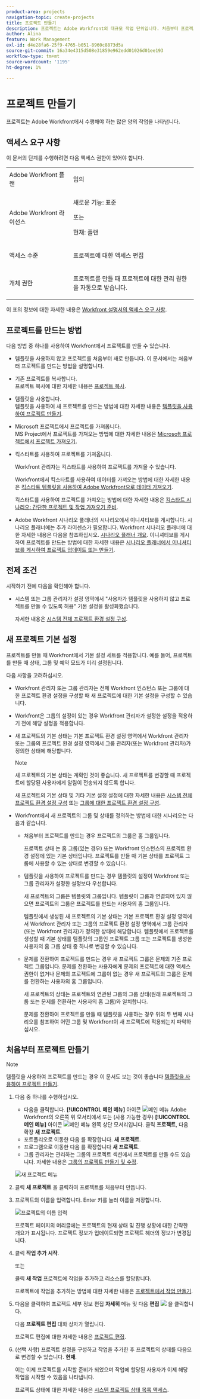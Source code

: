 ```yaml
---
product-area: projects
navigation-topic: create-projects
title: 프로젝트 만들기
description: 프로젝트는 Adobe Workfront의 대규모 작업 단위입니다. 처음부터 프로젝트를 만들거나 템플릿을 사용하거나 문제 또는 작업을 프로젝트로 전환할 수 있습니다.
author: Alina
feature: Work Management
exl-id: d4e28fa6-25f9-4765-b051-8960c8873d5a
source-git-commit: 16a34e4315d508e31859e962edd01026d01ee193
workflow-type: tm+mt
source-wordcount: '1195'
ht-degree: 1%

---
```


# 프로젝트 만들기

<!--
<p data-mc-conditions="QuicksilverOrClassic.Draft mode">(NOTE:this is linked from the UI from the Projects global nav section in classic. Do not change/ remove)</p>
-->

<!-- Audited: 12/2023 -->

프로젝트는 Adobe Workfront에서 수행해야 하는 많은 양의 작업을 나타냅니다.

## 액세스 요구 사항

<!--drafted for P&P - replace table below with this:

<table style="table-layout:auto"> 
 <col> 
 <col> 
 <tbody> 
  <tr> 
   <td role="rowheader">Workfront plan*</td> 
   <td> <p>Any</p> </td> 
  </tr> 
  <tr> 
   <td role="rowheader">Workfront license*</td> 
   <td> <p>Current license: Standard </p>
   Or
   <p>Legacy license: Plan </p>
    </td> 
  </tr> 
  <tr> 
   <td role="rowheader">Access level*</td> 
   <td> <p>Edit access to Projects</p> <p><b>NOTE</b>
   
   If you still don't have access, ask your Workfront administrator if they set additional restrictions in your access level. For information about access to projects, see <a href="../../../administration-and-setup/add-users/configure-and-grant-access/grant-access-projects.md" class="MCXref xref">Grant access to projects</a>. For information on how a Workfront administrator can change your access level, see <a href="../../../administration-and-setup/add-users/configure-and-grant-access/create-modify-access-levels.md" class="MCXref xref">Create or modify custom access levels</a>. </p> </td> 
  </tr> 
  <tr> 
   <td role="rowheader">Object permissions</td> 
   <td> <p>When you create a project you automatically receive Manage permissions to the project </p> <p> For information about project permissions, see <a href="../../../workfront-basics/grant-and-request-access-to-objects/share-a-project.md" class="MCXref xref">Share a project in Adobe Workfront</a>.</p> <p>For information on requesting additional access, see <a href="../../../workfront-basics/grant-and-request-access-to-objects/request-access.md" class="MCXref xref">Request access to objects </a>.</p> </td> 
  </tr> 
 </tbody> 
</table>

-->

이 문서의 단계를 수행하려면 다음 액세스 권한이 있어야 합니다.

<table style="table-layout:auto"> 
 <col> 
 <col> 
 <tbody> 
  <tr> 
   <td role="rowheader">Adobe Workfront 플랜</td> 
   <td> <p>임의</p> </td> 
  </tr> 
  <tr> 
   <td role="rowheader">Adobe Workfront 라이선스</td> 
   <td> <p>새로운 기능: 표준</p>
        <p>또는</p>
        <p>현재: 플랜 </p> </td> 
  </tr> 
  <tr> 
   <td role="rowheader">액세스 수준</td> 
   <td> <p>프로젝트에 대한 액세스 편집</p> </td> 
  </tr> 
  <tr> 
   <td role="rowheader">개체 권한</td> 
   <td> <p>프로젝트를 만들 때 프로젝트에 대한 관리 권한을 자동으로 받습니다.</p> </td> 
  </tr> 
 </tbody> 
</table>

이 표의 정보에 대한 자세한 내용은 [Workfront 설명서의 액세스 요구 사항](/help/quicksilver/administration-and-setup/add-users/access-levels-and-object-permissions/access-level-requirements-in-documentation.md).

## 프로젝트를 만드는 방법

다음 방법 중 하나를 사용하여 Workfront에서 프로젝트를 만들 수 있습니다.

* 템플릿을 사용하지 않고 프로젝트를 처음부터 새로 만듭니다. 이 문서에서는 처음부터 프로젝트를 만드는 방법을 설명합니다.

* 기존 프로젝트를 복사합니다.\
  프로젝트 복사에 대한 자세한 내용은 [프로젝트 복사](../../../manage-work/projects/manage-projects/copy-project.md).

* 템플릿을 사용합니다.\
  템플릿을 사용하여 새 프로젝트를 만드는 방법에 대한 자세한 내용은 [템플릿을 사용하여 프로젝트 만들기](../../../manage-work/projects/create-projects/create-project-from-template.md).

* Microsoft 프로젝트에서 프로젝트를 가져옵니다.\
  MS Project에서 프로젝트를 가져오는 방법에 대한 자세한 내용은 [Microsoft 프로젝트에서 프로젝트 가져오기](../../../manage-work/projects/create-projects/import-project-from-ms-project.md).

* 킥스타트를 사용하여 프로젝트를 가져옵니다.

  Workfront 관리자는 킥스타트를 사용하여 프로젝트를 가져올 수 있습니다.

  Workfront에서 킥스타트를 사용하여 데이터를 가져오는 방법에 대한 자세한 내용은 [킥스타트 템플릿을 사용하여 Adobe Workfront으로 데이터 가져오기](../../../administration-and-setup/manage-workfront/using-kick-starts/import-data-via-kickstarts.md).

  킥스타트를 사용하여 프로젝트를 가져오는 방법에 대한 자세한 내용은 [킥스타트 시나리오: 간단한 프로젝트 및 작업 가져오기 준비](../../../administration-and-setup/manage-workfront/using-kick-starts/kick-starts-scenario-simple-project-task-import-prep.md).

* Adobe Workfront 시나리오 플래너의 시나리오에서 이니셔티브를 게시합니다. 시나리오 플래너에는 추가 라이센스가 필요합니다. Workfront 시나리오 플래너에 대한 자세한 내용은 다음을 참조하십시오. [시나리오 플래너 개요](../../../scenario-planner/scenario-planner-overview.md). 이니셔티브를 게시하여 프로젝트를 만드는 방법에 대한 자세한 내용은  [시나리오 플래너에서 이니셔티브를 게시하여 프로젝트 업데이트 또는 만들기](../../../scenario-planner/publish-scenarios-update-projects.md).

## 전제 조건

시작하기 전에 다음을 확인해야 합니다.

* 시스템 또는 그룹 관리자가 설정 영역에서 &quot;사용자가 템플릿을 사용하지 않고 프로젝트를 만들 수 있도록 허용&quot; 기본 설정을 활성화했습니다.

  자세한 내용은 [시스템 전체 프로젝트 환경 설정 구성](../../../administration-and-setup/set-up-workfront/configure-system-defaults/set-project-preferences.md).

## 새 프로젝트 기본 설정

프로젝트를 만들 때 Workfront에서 기본 설정 세트를 적용합니다. 예를 들어, 프로젝트를 만들 때 상태, 그룹 및 예약 모드가 미리 설정됩니다.

다음 사항을 고려하십시오.

* Workfront 관리자 또는 그룹 관리자는 전체 Workfront 인스턴스 또는 그룹에 대한 프로젝트 환경 설정을 구성할 때 새 프로젝트에 대한 기본 설정을 구성할 수 있습니다.
* Workfront은 그룹의 설정이 있는 경우 Workfront 관리자가 설정한 설정을 적용하기 전에 해당 설정을 적용합니다.
* 새 프로젝트의 기본 상태는 기본 프로젝트 환경 설정 영역에서 Workfront 관리자 또는 그룹의 프로젝트 환경 설정 영역에서 그룹 관리자(또는 Workfront 관리자)가 정의한 상태에 해당합니다.

  >[!NOTE]
  >
  >새 프로젝트의 기본 상태는 계획인 것이 좋습니다. 새 프로젝트를 변경할 때 프로젝트에 할당된 사용자에게 알림이 전송되지 않도록 합니다.
  >
  >새 프로젝트의 기본 상태 및 기타 기본 설정 설정에 대한 자세한 내용은 [시스템 전체 프로젝트 환경 설정 구성](../../../administration-and-setup/set-up-workfront/configure-system-defaults/set-project-preferences.md) 또는 [그룹에 대한 프로젝트 환경 설정 구성](../../../administration-and-setup/manage-groups/create-and-manage-groups/configure-project-preferences-group.md).

* Workfront에서 새 프로젝트의 그룹 및 상태를 정의하는 방법에 대한 시나리오는 다음과 같습니다.

   * 처음부터 프로젝트를 만드는 경우 프로젝트의 그룹은 홈 그룹입니다.

     프로젝트 상태 는 홈 그룹(있는 경우) 또는 Workfront 인스턴스의 프로젝트 환경 설정에 있는 기본 상태입니다. 프로젝트를 만들 때 기본 상태를 프로젝트 그룹에 사용할 수 있는 상태로 변경할 수 있습니다.

   * 템플릿을 사용하여 프로젝트를 만드는 경우 템플릿의 설정이 Workfront 또는 그룹 관리자가 설정한 설정보다 우선합니다.

     새 프로젝트의 그룹은 템플릿의 그룹입니다. 템플릿이 그룹과 연결되어 있지 않으면 프로젝트의 그룹은 프로젝트를 만드는 사용자의 홈 그룹입니다.

     템플릿에서 생성된 새 프로젝트의 기본 상태는 기본 프로젝트 환경 설정 영역에서 Workfront 관리자 또는 그룹의 프로젝트 환경 설정 영역에서 그룹 관리자(또는 Workfront 관리자)가 정의한 상태에 해당합니다. 템플릿에서 프로젝트를 생성할 때 기본 상태를 템플릿의 그룹인 프로젝트 그룹 또는 프로젝트를 생성한 사용자의 홈 그룹 상태 중 하나로 변경할 수 있습니다.

   * 문제를 전환하여 프로젝트를 만드는 경우 새 프로젝트 그룹은 문제의 기존 프로젝트 그룹입니다. 문제를 전환하는 사용자에게 문제의 프로젝트에 대한 액세스 권한이 없거나 문제의 프로젝트에 그룹이 없는 경우 새 프로젝트의 그룹은 문제를 전환하는 사용자의 홈 그룹입니다.

     새 프로젝트의 상태는 프로젝트와 연관된 그룹의 그룹 상태(원래 프로젝트의 그룹 또는 문제를 전환하는 사용자의 홈 그룹)와 일치합니다.

     문제를 전환하여 프로젝트를 만들 때 템플릿을 사용하는 경우 위의 두 번째 시나리오를 참조하여 어떤 그룹 및 Workfront이 새 프로젝트에 적용되는지 파악하십시오.

## 처음부터 프로젝트 만들기

>[!NOTE]
>
>템플릿을 사용하여 프로젝트를 만드는 경우 이 문서도 보는 것이 좋습니다 [템플릿을 사용하여 프로젝트 만들기](/help/quicksilver/manage-work/projects/create-projects/create-project-from-template.md).


1. 다음 중 하나를 수행하십시오.

   * 다음을 클릭합니다. **[!UICONTROL 메인 메뉴]** 아이콘 ![메인 메뉴](/help/_includes/assets/main-menu-icon.png) Adobe Workfront의 오른쪽 위 모서리에서 또는 (사용 가능한 경우) **[!UICONTROL 메인 메뉴]** 아이콘 ![메인 메뉴](/help/_includes/assets/main-menu-icon-left-nav.png) 왼쪽 상단 모서리입니다. 클릭 **프로젝트**, 다음 확장 **새 프로젝트**.
   * 포트폴리오로 이동한 다음 를 확장합니다. **새 프로젝트**.
   * 프로그램으로 이동한 다음 를 확장합니다 **새 프로젝트**.
   * 그룹 관리자는 관리하는 그룹의 프로젝트 섹션에서 프로젝트를 만들 수도 있습니다. 자세한 내용은 [그룹의 프로젝트 만들기 및 수정](../../../administration-and-setup/manage-groups/work-with-group-objects/create-and-modify-a-groups-projects.md).

   ![새 프로젝트 메뉴](assets/new-project-dropdown-nwe-350x358.png)

1. 클릭 **새 프로젝트** 을 클릭하여 프로젝트를 처음부터 만듭니다.
1. 프로젝트의 이름을 입력합니다. Enter 키를 눌러 이름을 저장합니다.

   ![프로젝트의 이름 입력](assets/rename-untitled-project.png)

   프로젝트 페이지의 머리글에는 프로젝트의 현재 상태 및 진행 상황에 대한 간략한 개요가 표시됩니다. 프로젝트 정보가 업데이트되면 프로젝트 헤더의 정보가 변경됩니다.

1. 클릭 **작업 추가 시작**.

   또는

   클릭 **새 작업** 프로젝트에 작업을 추가하고 리소스를 할당합니다.

   프로젝트에 작업을 추가하는 방법에 대한 자세한 내용은 [프로젝트에서 작업 만들기](../../../manage-work/tasks/create-tasks/create-tasks-in-project.md).

1. 다음을 클릭하여 프로젝트 세부 정보 편집 **자세히** 메뉴 및 다음 **편집** ![](assets/qs-edit-icon.png) 을 클릭합니다.

   다음 **프로젝트 편집** 대화 상자가 열립니다.

   프로젝트 편집에 대한 자세한 내용은 [프로젝트 편집](../../../manage-work/projects/manage-projects/edit-projects.md).

1. (선택 사항) 프로젝트 설정을 구성하고 작업을 추가한 후 프로젝트의 상태를 다음으로 변경할 수 있습니다. **현재**.

   이는 이제 프로젝트를 시작할 준비가 되었으며 작업에 할당된 사용자가 이제 해당 작업을 시작할 수 있음을 나타냅니다.

   프로젝트 상태에 대한 자세한 내용은 [시스템 프로젝트 상태 목록 액세스](../../../administration-and-setup/customize-workfront/creating-custom-status-and-priority-labels/project-statuses.md).

